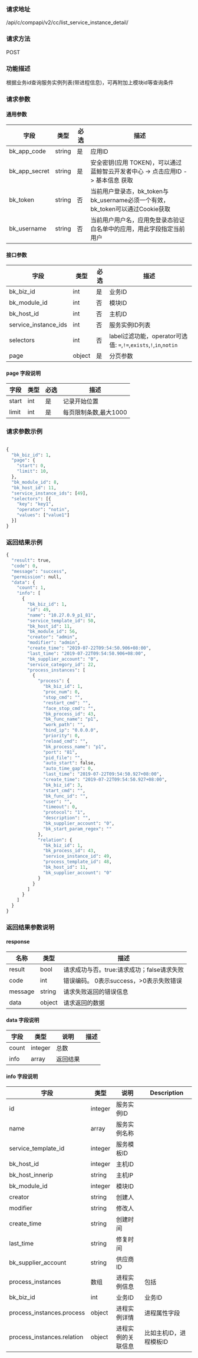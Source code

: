 
### 请求地址

/api/c/compapi/v2/cc/list_service_instance_detail/



### 请求方法

POST


### 功能描述

根据业务id查询服务实例列表(带进程信息)，可再附加上模块id等查询条件

### 请求参数


#### 通用参数

| 字段 | 类型 | 必选 |  描述 |
|-----------|------------|--------|------------|
| bk_app_code  |  string    | 是 | 应用ID     |
| bk_app_secret|  string    | 是 | 安全密钥(应用 TOKEN)，可以通过 蓝鲸智云开发者中心 -&gt; 点击应用ID -&gt; 基本信息 获取 |
| bk_token     |  string    | 否 | 当前用户登录态，bk_token与bk_username必须一个有效，bk_token可以通过Cookie获取 |
| bk_username  |  string    | 否 | 当前用户用户名，应用免登录态验证白名单中的应用，用此字段指定当前用户 |

#### 接口参数

| 字段                 |  类型      | 必选	   |  描述                 |
|----------------------|------------|--------|-----------------------|
| bk_biz_id            | int  | 是   | 业务ID |
| bk_module_id         | int  | 否   | 模块ID |
| bk_host_id           | int  | 否   | 主机ID |
| service_instance_ids | int  | 否   | 服务实例ID列表 |
| selectors            | int  | 否   | label过滤功能，operator可选值: `=`,`!=`,`exists`,`!`,`in`,`notin`|
| page                 | object  | 是   | 分页参数 |

#### page 字段说明

| 字段  | 类型   | 必选 | 描述                  |
| ----- | ------ | ---- | --------------------- |
| start | int    | 是   | 记录开始位置          |
| limit | int    | 是   | 每页限制条数,最大1000 |

### 请求参数示例

```python

{
  "bk_biz_id": 1,
  "page": {
    "start": 0,
    "limit": 10,
  },
  "bk_module_id": 8,
  "bk_host_id": 11,
  "service_instance_ids": [49],
  "selectors": [{
    "key": "key1",
    "operator": "notin",
    "values": ["value1"]
  }]
}


```

### 返回结果示例

```python
{
  "result": true,
  "code": 0,
  "message": "success",
  "permission": null,
  "data": {
    "count": 1,
    "info": [
      {
        "bk_biz_id": 1,
        "id": 49,
        "name": "10.27.0.9_p1_81",
        "service_template_id": 50,
        "bk_host_id": 11,
        "bk_module_id": 56,
        "creator": "admin",
        "modifier": "admin",
        "create_time": "2019-07-22T09:54:50.906+08:00",
        "last_time": "2019-07-22T09:54:50.906+08:00",
        "bk_supplier_account": "0",
        "service_category_id": 22,
        "process_instances": [
          {
            "process": {
              "bk_biz_id": 1,
              "proc_num": 0,
              "stop_cmd": "",
              "restart_cmd": "",
              "face_stop_cmd": "",
              "bk_process_id": 43,
              "bk_func_name": "p1",
              "work_path": "",
              "bind_ip": "0.0.0.0",
              "priority": 0,
              "reload_cmd": "",
              "bk_process_name": "p1",
              "port": "81",
              "pid_file": "",
              "auto_start": false,
              "auto_time_gap": 0,
              "last_time": "2019-07-22T09:54:50.927+08:00",
              "create_time": "2019-07-22T09:54:50.927+08:00",
              "bk_biz_id": 3,
              "start_cmd": "",
              "bk_func_id": "",
              "user": "",
              "timeout": 0,
              "protocol": "1",
              "description": "",
              "bk_supplier_account": "0",
              "bk_start_param_regex": ""
            },
            "relation": {
              "bk_biz_id": 1,
              "bk_process_id": 43,
              "service_instance_id": 49,
              "process_template_id": 48,
              "bk_host_id": 11,
              "bk_supplier_account": "0"
            }
          }
        ]
      }
    ]
  }
}

```

### 返回结果参数说明

#### response

| 名称  | 类型  | 描述 |
|---|---|---|
| result | bool | 请求成功与否。true:请求成功；false请求失败 |
| code | int | 错误编码。 0表示success，>0表示失败错误 |
| message | string | 请求失败返回的错误信息 |
| data | object | 请求返回的数据 |

#### data 字段说明

| 字段|类型|说明|描述|
|---|---|---|---|
|count|integer|总数||
|info|array|返回结果||

#### info 字段说明

| 字段|类型|说明|Description|
|---|---|---|---|
|id|integer|服务实例ID||
|name|array|服务实例名称||
|service_template_id|integer|服务模板ID||
|bk_host_id|integer|主机ID||
|bk_host_innerip|string|主机IP||
|bk_module_id|integer|模块ID||
|creator|string|创建人||
|modifier|string|修改人||
|create_time|string|创建时间||
|last_time|string|修复时间||
|bk_supplier_account|string|供应商ID||
|process_instances|数组|进程实例信息|包括||
|bk_biz_id|int|业务ID|业务ID||
|process_instances.process|object|进程实例详情|进程属性字段||
|process_instances.relation|object|进程实例的关联信息|比如主机ID，进程模板ID||